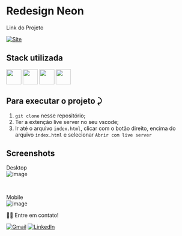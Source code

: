 # Redesign Neon

Link do Projeto

<a link href="https://lp-neon-joanderson337.vercel.app/" target="_blank">![Site](https://shields.io/badge/acessar-Site-green?&style=for-the-badge)</a>


## Stack utilizada
  <img width="40px" src="https://cdn.jsdelivr.net/gh/devicons/devicon/icons/html5/html5-original.svg" /> <img width="40px" src="https://cdn.jsdelivr.net/gh/devicons/devicon/icons/sass/sass-original.svg" /> 
<img width="40px" src="https://cdn.jsdelivr.net/gh/devicons/devicon/icons/css3/css3-original.svg" /> 
<img width="40px" src="https://cdn.jsdelivr.net/gh/devicons/devicon/icons/javascript/javascript-original.svg" />
          

## Para executar o projeto ⤸

1. `git clone` nesse repositório;
2. Ter a extenção live server no seu vscode;
3. Ir até o arquivo `index.html`, clicar com o botão direito, encima do arquivo `index.html` e selecionar `Abrir com live server` 


  

## Screenshots

Desktop
<br>
![image](https://user-images.githubusercontent.com/77758027/175203462-b59ad153-891d-48d3-93b6-da8f19a1a4ac.png)


<br>


Mobile
<br>
![image](https://user-images.githubusercontent.com/77758027/175203574-0690e6f1-8fdb-4252-8416-885878878430.png)



👋🏽 Entre em contato!
<br/>


 <a href="mailto:jhonny_040996@hotmail.com">![Gmail](https://img.shields.io/badge/Gmail-D14836?style=for-the-badge&logo=gmail&logoColor=white)</a>
 <a href="https://www.linkedin.com/in/joandersonsilva337/" target="_blank">![LinkedIn](https://img.shields.io/badge/linkedin-%230077B5.svg?style=for-the-badge&logo=linkedin&logoColor=white)</a> 



